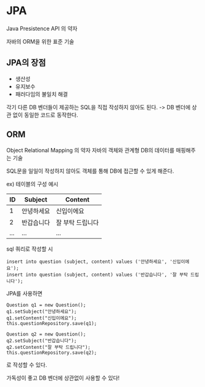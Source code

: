 # JPA
Java Presistence API 의 약자

자바의 ORM을 위한 표준 기술

## JPA의 장점
- 생산성
- 유지보수
- 패러다임의 불일치 해결

각기 다른 DB 벤더들이 제공하는 SQL을 직접 작성하지 않아도 된다.
-> DB 벤더에 상관 없이 동일한 코드로 동작한다.

## ORM
Object Relational Mapping 의 약자 
자바의 객체와 관계형 DB의 데이터를 매핑해주는 기술

SQL문을 일일이 작성하지 않아도 객체를 통해 DB에 접근할 수 있게 해준다.

ex) 테이블의 구성 예시

|ID|Subject|Content|
|------|---|---|
|1|안녕하세요|신입이에요|
|2|반갑습니다|잘 부탁 드립니다|
|...|...|...|

sql 쿼리로 작성할 시
```
insert into question (subject, content) values ('안녕하세요', '신입이에요');
insert into question (subject, content) values ('반갑습니다', '잘 부탁 드립니다');
```

JPA를 사용하면
```
Question q1 = new Question();
q1.setSubject("안녕하세요");
q1.setContent("신입이에요");
this.questionRepository.save(q1);

Question q2 = new Question();
q2.setSubject("반갑습니다");
q2.setContent("잘 부탁 드립니다");
this.questionRepository.save(q2);
```
로 작성할 수 있다.

가독성이 좋고 DB 벤더에 상관없이 사용할 수 있다!
